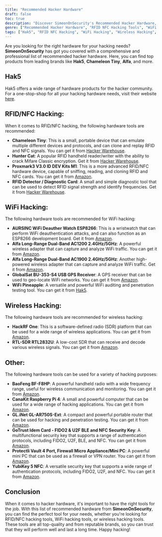 ```yaml
---
title: "Recommended Hacker Hardware"
draft: false
toc: true
description: "Discover SimeonOnSecurity's Recommended Hacker Hardware, including tools for RFID, NFC, WiFi hacking, wireless hacking, and more. Shop top products from brands like Hak5, Chameleon Tiny, Alfa, and more. Find the perfect tool for your needs with SimeonOnSecurity's comprehensive and professional recommendations."
genre: ["Recommended Hacker Hardware", "RFID NFC Hacking Tools", "WiFi Hacking Devices", "Wireless Hacking Equipment", "Hacker Hardware Recommendations", "Cybersecurity Tools", "RFID NFC Signal Cloning", "WiFi Deauthentication", "Wireless Signal Sniffing", "GPS-based WiFi Geolocation", "Software-Defined Radio Platforms", "Mini PC Firewall", "Security Key Authentication"]
tags: ["Hak5", "RFID NFC Hacking", "WiFi Hacking", "Wireless Hacking", "Other", "Recommendations", "Chameleon Tiny", "Hunter Cat", "Proxmark3", "RFID Detector", "WiFi Deauther Watch", "Alfa Long-Range Dual-Band", "GlobalSat BU-353-S4", "WiFi Pineapple", "HackRF One", "RTL-SDR RTL2832U", "BaoFeng BF-F8HP", "CanaKit Raspberry Pi 4", "GL.iNet GL-AR750S-Ext", "GoTrust Idem Card", "Protectli Vault", "YubiKey 5 NFC", "FIDO2", "U2F BLE", "NFC Security Key", "hacker hardware", "hacking tools", "cybersecurity", "RFID NFC hacking", "WiFi hacking", "wireless hacking", "Proxmark3 V3.0 ID DEV Kits M1", "WiFi Deauther Watch ESP8266", "Alfa Long-Range Dual-Band AC1200", "Alfa Long-Range Dual-Band AC1900", "GlobalSat BU-353-S4 USB GPS Receiver", "RFID NFC signal cloning", "wireless signal sniffing", "GPS-based WiFi geolocation", "software-defined radio platform", "low-cost SDR", "handheld radio communication", "mini PC firewall", "security key authentication", "hacker hardware tools", "hacker warehouse"]
---
```


Are you looking for the right hardware for your hacking needs? **SimeonOnSecurity** has got you covered with a comprehensive and professional list of recommended hacker hardware. Here, you can find top products from leading brands like **Hak5**, **Chameleon Tiny**, **Alfa**, and more.

## Hak5 
Hak5 offers a wide range of hardware products for the hacker community. For a one-stop-shop for all your hacking hardware needs, visit their website [here](https://shop.hak5.org/).

## RFID/NFC Hacking:
When it comes to RFID/NFC hacking, the following hardware tools are recommended:
- **Chameleon Tiny**: This is a small, portable device that can emulate multiple different devices and protocols, and can clone and replay RFID and NFC signals. You can get it from [Hacker Warehouse](https://hackerwarehouse.com/product/chameleon-tiny/).
- **Hunter Cat**: A popular RFID handheld reader/writer with the ability to crack Mifare Classic encryption. Get it from [Hacker Warehouse](https://hackerwarehouse.com/product/hunter-cat/).
- **Proxmark3 V3.0 ID DEV Kits M1**: This is a more advanced RFID/NFC hardware device, capable of sniffing, reading, and cloning RFID and NFC cards. You can get it from [Amazon](https://amzn.to/3g83cFx).
- **RFID Detector / Diagnostic Card**: A small and simple diagnostic tool that can be used to detect RFID signal strength and identify frequencies. Get it from [Hacker Warehouse](https://hackerwarehouse.com/product/rfid-detector-diagnostic-card/).

## WiFi Hacking:
The following hardware tools are recommended for WiFi hacking:
- **AURSINC WiFi Deauther Watch ESP8266**: This is a wristwatch that can perform WiFi deauthentication attacks, and can also function as an ESP8266 development board. Get it from [Amazon](https://amzn.to/2P0W3uX).
- **Alfa Long-Range Dual-Band AC1200 2.4GHz/5GHz**: A powerful wireless adapter that can capture and analyze WiFi traffic. You can get it from [Amazon](https://amzn.to/330FAPG).
- **Alfa Long-Range Dual-Band AC1900 2.4GHz/5GHz**: Another high-powered wireless adapter that can capture and analyze WiFi traffic. Get it from [Amazon](https://amzn.to/39xzZlh).
- **GlobalSat BU-353-S4 USB GPS Receiver**: A GPS receiver that can be used to geo-locate WiFi networks. You can get it from [Amazon](https://amzn.to/3fcHWxq).
- **WiFi Pineapple**: A versatile and powerful WiFi auditing and penetration testing tool. You can get it from [Hak5](https://shop.hak5.org/products/wifi-pineapple).

## Wireless Hacking:
The following hardware tools are recommended for wireless hacking:
- **HackRF One**: This is a software-defined radio (SDR) platform that can be used for a wide range of wireless applications. You can get it from [Amazon](https://amzn.to/2OXVj9Q).
- **RTL-SDR RTL2832U**: A low-cost SDR that can receive and decode various wireless signals. You can get it from [Amazon](https://amzn.to/302Egd9).

## Other:
The following hardware tools can be used for a variety of hacking purposes:
- **BaoFeng BF-F8HP**: A powerful handheld radio with a wide frequency range, useful for wireless communication and monitoring. You can get it from [Amazon](https://amzn.to/39vChkK).
- **CanaKit Raspberry Pi 4**: A small and powerful computer that can be used for a wide range of hacking applications. You can get it from [Amazon](https://amzn.to/2EqDyOx).
- **GL.iNet GL-AR750S-Ext**: A compact and powerful portable router that can be used for hacking and penetration testing. You can get it from [Amazon](https://amzn.to/3g5PTFV).
- **GoTrust Idem Card - FIDO2 & U2F BLE and NFC Security Key**: A multifunctional security key that supports a range of authentication protocols, including FIDO2, U2F, BLE, and NFC. You can get it from [Amazon](https://amzn.to/30RFE1x).
- **Protectli Vault 4 Port, Firewall Micro Appliance/Mini PC**: A powerful mini PC that can be used as a firewall or VPN router. You can get it from [Amazon](https://amzn.to/2X1S2KZ).
- **YubiKey 5 NFC**: A versatile security key that supports a wide range of authentication protocols, including FIDO2, U2F, and NFC. You can get it from [Amazon](https://amzn.to/2OXAxHw).

## Conclusion
When it comes to hacker hardware, it's important to have the right tools for the job. With this list of recommended hardware from **SimeonOnSecurity**, you can find the perfect tool for your needs, whether you're looking for RFID/NFC hacking tools, WiFi hacking tools, or wireless hacking tools. These tools are all top-quality and from reputable brands, so you can trust that they will perform well and last a long time. Happy hacking!


